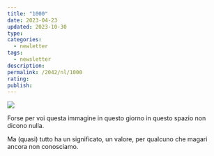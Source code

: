 ```yaml
---
title: "1000"
date: 2023-04-23
updated: 2023-10-30
type: 
categories:
  - newletter
tags:
  - newsletter
description: 
permalink: /2042/nl/1000
rating: 
publish:
---
```

![](./img/1000.webp)

Forse per voi questa immagine in questo giorno in questo spazio non dicono nulla.

Ma (quasi) tutto ha un significato, un valore, per qualcuno che magari ancora non conosciamo.
